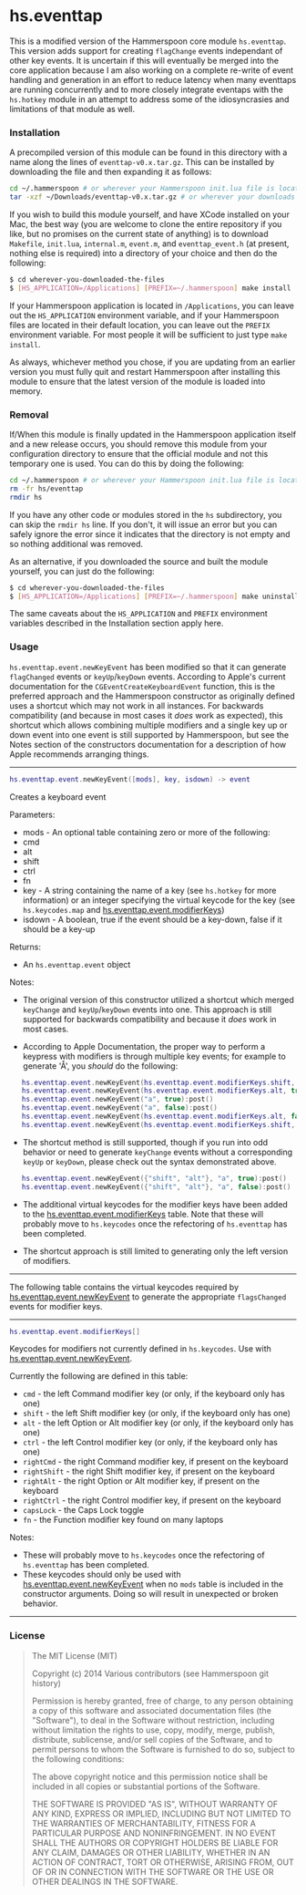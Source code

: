 hs.eventtap
===========

This is a modified version of the Hammerspoon core module `hs.eventtap`.  This version adds support for creating `flagChange` events independant of other key events.  It is uncertain if this will eventually be merged into the core application because I am also working on a complete re-write of event handling and generation in an effort to reduce latency when many eventtaps are running concurrently and to more closely integrate eventaps with the `hs.hotkey` module in an attempt to address some of the idiosyncrasies and limitations of that module as well.

### Installation

A precompiled version of this module can be found in this directory with a name along the lines of `eventtap-v0.x.tar.gz`. This can be installed by downloading the file and then expanding it as follows:

~~~sh
cd ~/.hammerspoon # or wherever your Hammerspoon init.lua file is located
tar -xzf ~/Downloads/eventtap-v0.x.tar.gz # or wherever your downloads are located
~~~

If you wish to build this module yourself, and have XCode installed on your Mac, the best way (you are welcome to clone the entire repository if you like, but no promises on the current state of anything) is to download `Makefile`, `init.lua`, `internal.m`, `event.m`, and `eventtap_event.h` (at present, nothing else is required) into a directory of your choice and then do the following:

~~~sh
$ cd wherever-you-downloaded-the-files
$ [HS_APPLICATION=/Applications] [PREFIX=~/.hammerspoon] make install
~~~

If your Hammerspoon application is located in `/Applications`, you can leave out the `HS_APPLICATION` environment variable, and if your Hammerspoon files are located in their default location, you can leave out the `PREFIX` environment variable.  For most people it will be sufficient to just type `make install`.

As always, whichever method you chose, if you are updating from an earlier version you must fully quit and restart Hammerspoon after installing this module to ensure that the latest version of the module is loaded into memory.

### Removal

If/When this module is finally updated in the Hammerspoon application itself and a new release occurs, you should remove this module from your configuration directory to ensure that the official module and not this temporary one is used.  You can do this by doing the following:

~~~sh
cd ~/.hammerspoon # or wherever your Hammerspoon init.lua file is located
rm -fr hs/eventtap
rmdir hs
~~~

If you have any other code or modules stored in the `hs` subdirectory, you can skip the `rmdir hs` line.  If you don't, it will issue an error but you can safely ignore the error since it indicates that the directory is not empty and so nothing additional was removed.

As an alternative, if you downloaded the source and built the module yourself, you can just do the following:

~~~sh
$ cd wherever-you-downloaded-the-files
$ [HS_APPLICATION=/Applications] [PREFIX=~/.hammerspoon] make uninstall
~~~

The same caveats about the `HS_APPLICATION` and `PREFIX` environment variables described in the Installation section apply here.

### Usage

`hs.eventtap.event.newKeyEvent` has been modified so that it can generate `flagChanged` events or `keyUp`/`keyDown` events.  According to Apple's current documentation for the `CGEventCreateKeyboardEvent` function, this is the preferred approach and the Hammerspoon constructor as originally defined uses a shortcut which may not work in all instances.  For backwards compatibility (and because in most cases it *does* work as expected), this shortcut which allows combining multiple modifiers and a single key up or down event into one event is still supported by Hammerspoon, but see the Notes section of the constructors documentation for a description of how Apple recommends arranging things.

- - -

~~~lua
hs.eventtap.event.newKeyEvent([mods], key, isdown) -> event
~~~
Creates a keyboard event

Parameters:
 * mods - An optional table containing zero or more of the following:
  * cmd
  * alt
  * shift
  * ctrl
  * fn
 * key - A string containing the name of a key (see `hs.hotkey` for more information) or an integer specifying the virtual keycode for the key (see `hs.keycodes.map` and [hs.eventtap.event.modifierKeys](#modifierKeys))
 * isdown - A boolean, true if the event should be a key-down, false if it should be a key-up

Returns:
 * An `hs.eventtap.event` object

Notes:
 * The original version of this constructor utilized a shortcut which merged `keyChange` and `keyUp`/`keyDown` events into one.  This approach is still supported for backwards compatibility and because it *does* work in most cases.

 * According to Apple Documentation, the proper way to perform a keypress with modifiers is through multiple key events; for example to generate 'Å', you *should* do the following:
~~~lua
   hs.eventtap.event.newKeyEvent(hs.eventtap.event.modifierKeys.shift, true):post()
   hs.eventtap.event.newKeyEvent(hs.eventtap.event.modifierKeys.alt, true):post()
   hs.eventtap.event.newKeyEvent("a", true):post()
   hs.eventtap.event.newKeyEvent("a", false):post()
   hs.eventtap.event.newKeyEvent(hs.eventtap.event.modifierKeys.alt, false):post()
   hs.eventtap.event.newKeyEvent(hs.eventtap.event.modifierKeys.shift, false):post()
~~~
 * The shortcut method is still supported, though if you run into odd behavior or need to generate `keyChange` events without a corresponding `keyUp` or `keyDown`, please check out the syntax demonstrated above.
~~~lua
   hs.eventtap.event.newKeyEvent({"shift", "alt"}, "a", true):post()
   hs.eventtap.event.newKeyEvent({"shift", "alt"}, "a", false):post()
~~~

* The additional virtual keycodes for the modifier keys have been added to the [hs.eventtap.event.modifierKeys](#modifierKeys) table.  Note that these will probably move to `hs.keycodes` once the refectoring of `hs.eventtap` has been completed.

* The shortcut approach is still limited to generating only the left version of modifiers.

- - -

The following table contains the virtual keycodes required by [hs.eventtap.event.newKeyEvent](#newKeyEvent) to generate the appropriate `flagsChanged` events for modifier keys.

- - -

~~~lua
hs.eventtap.event.modifierKeys[]
~~~
Keycodes for modifiers not currently defined in `hs.keycodes`. Use with [hs.eventtap.event.newKeyEvent](#newKeyEvent).

Currently the following are defined in this table:
 * `cmd`        - the left Command modifier key (or only, if the keyboard only has one)
 * `shift`      - the left Shift modifier key (or only, if the keyboard only has one)
 * `alt`        - the left Option or Alt modifier key (or only, if the keyboard only has one)
 * `ctrl`       - the left Control modifier key (or only, if the keyboard only has one)
 * `rightCmd`   - the right Command modifier key, if present on the keyboard
 * `rightShift` - the right Shift modifier key, if present on the keyboard
 * `rightAlt`   - the right Option or Alt modifier key, if present on the keyboard
 * `rightCtrl`  - the right Control modifier key, if present on the keyboard
 * `capsLock`   - the Caps Lock toggle
 * `fn`         - the Function modifier key found on many laptops

Notes:
 * These will probably move to `hs.keycodes` once the refectoring of `hs.eventtap` has been completed.
 * These keycodes should only be used with [hs.eventtap.event.newKeyEvent](#newKeyEvent) when no `mods` table is included in the constructor arguments. Doing so will result in unexpected or broken behavior.

- - -

### License

> The MIT License (MIT)
>
> Copyright (c) 2014 Various contributors (see Hammerspoon git history)
>
> Permission is hereby granted, free of charge, to any person obtaining a copy
> of this software and associated documentation files (the "Software"), to deal
> in the Software without restriction, including without limitation the rights
> to use, copy, modify, merge, publish, distribute, sublicense, and/or sell
> copies of the Software, and to permit persons to whom the Software is
> furnished to do so, subject to the following conditions:
>
> The above copyright notice and this permission notice shall be included in
> all copies or substantial portions of the Software.
>
> THE SOFTWARE IS PROVIDED "AS IS", WITHOUT WARRANTY OF ANY KIND, EXPRESS OR
> IMPLIED, INCLUDING BUT NOT LIMITED TO THE WARRANTIES OF MERCHANTABILITY,
> FITNESS FOR A PARTICULAR PURPOSE AND NONINFRINGEMENT. IN NO EVENT SHALL THE
> AUTHORS OR COPYRIGHT HOLDERS BE LIABLE FOR ANY CLAIM, DAMAGES OR OTHER
> LIABILITY, WHETHER IN AN ACTION OF CONTRACT, TORT OR OTHERWISE, ARISING FROM,
> OUT OF OR IN CONNECTION WITH THE SOFTWARE OR THE USE OR OTHER DEALINGS IN
> THE SOFTWARE.
